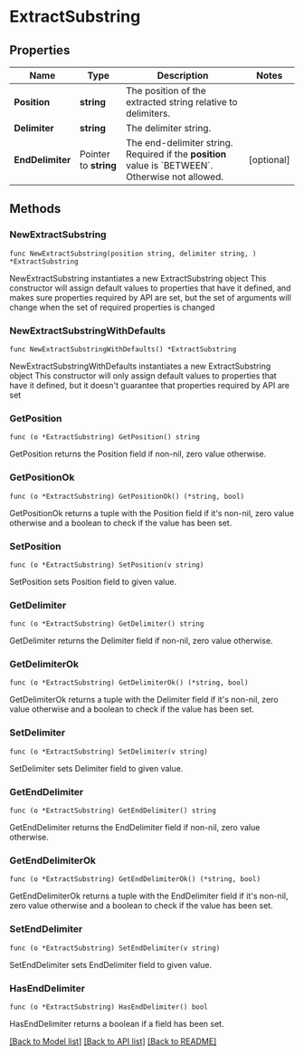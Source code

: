 # ExtractSubstring

## Properties

Name | Type | Description | Notes
------------ | ------------- | ------------- | -------------
**Position** | **string** | The position of the extracted string relative to delimiters. | 
**Delimiter** | **string** | The delimiter string. | 
**EndDelimiter** | Pointer to **string** | The end-delimiter string.    Required if the **position** value is &#x60;BETWEEN&#x60;. Otherwise not allowed. | [optional] 

## Methods

### NewExtractSubstring

`func NewExtractSubstring(position string, delimiter string, ) *ExtractSubstring`

NewExtractSubstring instantiates a new ExtractSubstring object
This constructor will assign default values to properties that have it defined,
and makes sure properties required by API are set, but the set of arguments
will change when the set of required properties is changed

### NewExtractSubstringWithDefaults

`func NewExtractSubstringWithDefaults() *ExtractSubstring`

NewExtractSubstringWithDefaults instantiates a new ExtractSubstring object
This constructor will only assign default values to properties that have it defined,
but it doesn't guarantee that properties required by API are set

### GetPosition

`func (o *ExtractSubstring) GetPosition() string`

GetPosition returns the Position field if non-nil, zero value otherwise.

### GetPositionOk

`func (o *ExtractSubstring) GetPositionOk() (*string, bool)`

GetPositionOk returns a tuple with the Position field if it's non-nil, zero value otherwise
and a boolean to check if the value has been set.

### SetPosition

`func (o *ExtractSubstring) SetPosition(v string)`

SetPosition sets Position field to given value.


### GetDelimiter

`func (o *ExtractSubstring) GetDelimiter() string`

GetDelimiter returns the Delimiter field if non-nil, zero value otherwise.

### GetDelimiterOk

`func (o *ExtractSubstring) GetDelimiterOk() (*string, bool)`

GetDelimiterOk returns a tuple with the Delimiter field if it's non-nil, zero value otherwise
and a boolean to check if the value has been set.

### SetDelimiter

`func (o *ExtractSubstring) SetDelimiter(v string)`

SetDelimiter sets Delimiter field to given value.


### GetEndDelimiter

`func (o *ExtractSubstring) GetEndDelimiter() string`

GetEndDelimiter returns the EndDelimiter field if non-nil, zero value otherwise.

### GetEndDelimiterOk

`func (o *ExtractSubstring) GetEndDelimiterOk() (*string, bool)`

GetEndDelimiterOk returns a tuple with the EndDelimiter field if it's non-nil, zero value otherwise
and a boolean to check if the value has been set.

### SetEndDelimiter

`func (o *ExtractSubstring) SetEndDelimiter(v string)`

SetEndDelimiter sets EndDelimiter field to given value.

### HasEndDelimiter

`func (o *ExtractSubstring) HasEndDelimiter() bool`

HasEndDelimiter returns a boolean if a field has been set.


[[Back to Model list]](../README.md#documentation-for-models) [[Back to API list]](../README.md#documentation-for-api-endpoints) [[Back to README]](../README.md)



